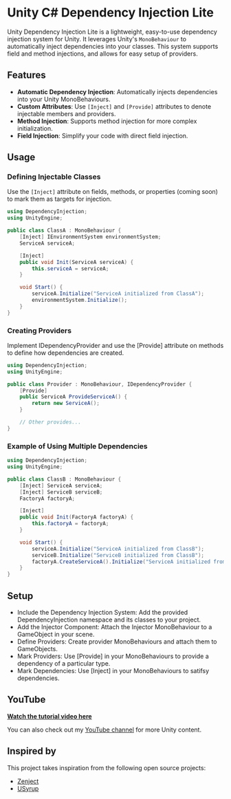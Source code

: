 # Unity C# Dependency Injection Lite

Unity Dependency Injection Lite is a lightweight, easy-to-use dependency injection system for Unity. It leverages Unity's `MonoBehaviour` to automatically inject dependencies into your classes. This system supports field and method injections, and allows for easy setup of providers.

## Features

- **Automatic Dependency Injection**: Automatically injects dependencies into your Unity MonoBehaviours.
- **Custom Attributes**: Use `[Inject]` and `[Provide]` attributes to denote injectable members and providers.
- **Method Injection**: Supports method injection for more complex initialization.
- **Field Injection**: Simplify your code with direct field injection.

## Usage

### Defining Injectable Classes

Use the `[Inject]` attribute on fields, methods, or properties (coming soon) to mark them as targets for injection.

```csharp
using DependencyInjection;
using UnityEngine;

public class ClassA : MonoBehaviour {
    [Inject] IEnvironmentSystem environmentSystem;
    ServiceA serviceA;

    [Inject]
    public void Init(ServiceA serviceA) {
        this.serviceA = serviceA;
    }

    void Start() {
        serviceA.Initialize("ServiceA initialized from ClassA");
        environmentSystem.Initialize();
    }
}
```

### Creating Providers

Implement IDependencyProvider and use the [Provide] attribute on methods to define how dependencies are created.

```csharp
using DependencyInjection;
using UnityEngine;

public class Provider : MonoBehaviour, IDependencyProvider {
    [Provide]
    public ServiceA ProvideServiceA() {
        return new ServiceA();
    }

    // Other provides...
}
```

### Example of Using Multiple Dependencies

```csharp
using DependencyInjection;
using UnityEngine;

public class ClassB : MonoBehaviour {
    [Inject] ServiceA serviceA;
    [Inject] ServiceB serviceB;
    FactoryA factoryA;

    [Inject]
    public void Init(FactoryA factoryA) {
        this.factoryA = factoryA;
    }

    void Start() {
        serviceA.Initialize("ServiceA initialized from ClassB");
        serviceB.Initialize("ServiceB initialized from ClassB");
        factoryA.CreateServiceA().Initialize("ServiceA initialized from FactoryA");
    }
}
```

## Setup

- Include the Dependency Injection System: Add the provided DependencyInjection namespace and its classes to your project.
- Add the Injector Component: Attach the Injector MonoBehaviour to a GameObject in your scene.
- Define Providers: Create provider MonoBehaviours and attach them to GameObjects.
- Mark Providers: Use [Provide] in your MonoBehaviours to provide a dependency of a particular type.
- Mark Dependencies: Use [Inject] in your MonoBehaviours to satifsy dependencies.

## YouTube

[**Watch the tutorial video here**](https://youtu.be/4_DTAnigmaQ)

You can also check out my [YouTube channel](https://www.youtube.com/@git-amend?sub_confirmation=1) for more Unity content.

## Inspired by

This project takes inspiration from the following open source projects:

- [Zenject](https://github.com/modesttree/Zenject)
- [USyrup](https://github.com/Jeffan207/usyrup)
